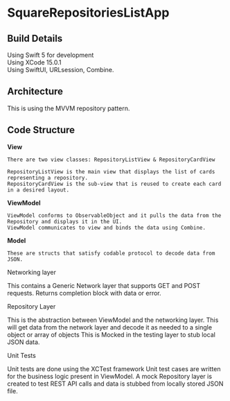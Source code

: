 # SquareRepositoriesListApp

## Build Details

Using Swift 5 for development\
Using XCode 15.0.1\
Using SwiftUI, URLsession, Combine.

## Architecture

This is using the MVVM repository pattern.

## Code Structure

 **View** 
 
    There are two view classes: RepositoryListView & RepositoryCardView

    RepositoryListView is the main view that displays the list of cards representing a repository.
    RepositoryCardView is the sub-view that is reused to create each card in a desired layout.
    
 **ViewModel**
 
    ViewModel conforms to ObservableObject and it pulls the data from the Repository and displays it in the UI.
    ViewModel communicates to view and binds the data using Combine. 
    
    
 **Model**
 
    These are structs that satisfy codable protocol to decode data from JSON.
    
Networking layer

This contains a Generic Network layer that supports GET and POST requests. Returns completion block with data or error.

Repository Layer

This is the abstraction between ViewModel and the networking layer. This will get data from the network layer and decode it as needed to a single object or array of objects This is Mocked in the testing layer to stub local JSON data.

Unit Tests

Unit tests are done using the XCTest framework
Unit test cases are written for the business logic present in ViewModel.
A mock Repository layer is created to test REST API calls and data is stubbed from locally stored JSON file.
